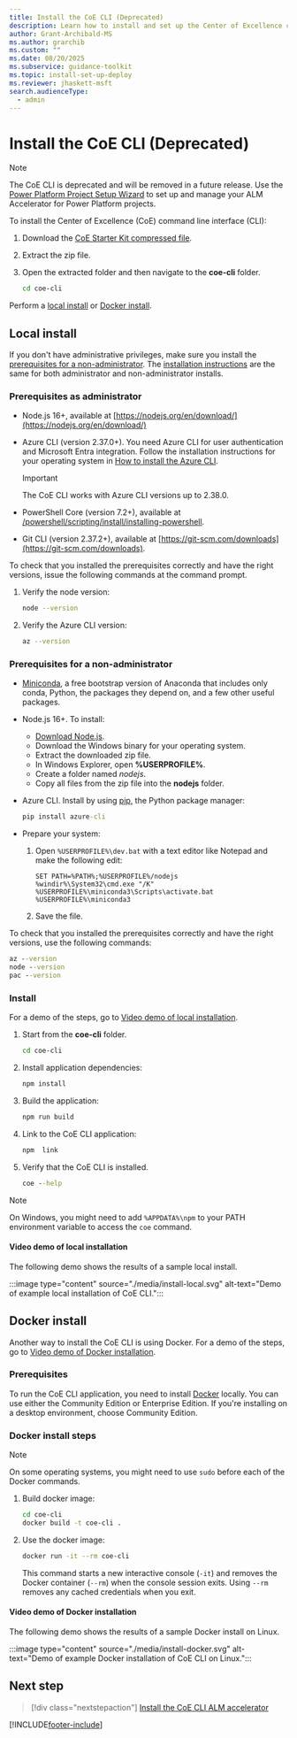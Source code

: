 ```yaml
---
title: Install the CoE CLI (Deprecated)
description: Learn how to install and set up the Center of Excellence command line interface using local or Docker methods.
author: Grant-Archibald-MS
ms.author: grarchib
ms.custom: ""
ms.date: 08/20/2025
ms.subservice: guidance-toolkit
ms.topic: install-set-up-deploy
ms.reviewer: jhaskett-msft
search.audienceType:
  - admin
---
```


# Install the CoE CLI (Deprecated)

> [!NOTE]
> The CoE CLI is deprecated and will be removed in a future release. Use the [Power Platform Project Setup Wizard](../../alm-accelerator/setup-admin-tasks.md) to set up and manage your ALM Accelerator for Power Platform projects.

To install the Center of Excellence (CoE) command line interface (CLI):

1. Download the [CoE Starter Kit compressed file](https://aka.ms/CoEStarterKitCurrentMonthRelease).

1. Extract the zip file.

1. Open the extracted folder and then navigate to the **coe-cli** folder.

   ```bash
   cd coe-cli
   ```

Perform a [local install](#local-install) or [Docker install](#docker-install).

## Local install

If you don't have administrative privileges, make sure you install the [prerequisites for a non-administrator](#prerequisites-for-a-non-administrator). The [installation instructions](#install) are the same for both administrator and non-administrator installs.

### Prerequisites as administrator

- Node.js 16+, available at [https://nodejs.org/en/download/](https://nodejs.org/en/download/)

- Azure CLI (version 2.37.0+). You need Azure CLI for user authentication and Microsoft Entra integration. Follow the installation instructions for your operating system in [How to install the Azure CLI](/cli/azure/install-azure-cli).

    > [!Important]
    > The CoE CLI works with Azure CLI versions up to 2.38.0.

- PowerShell Core (version 7.2+), available at [/powershell/scripting/install/installing-powershell](/powershell/scripting/install/installing-powershell).

- Git CLI (version 2.37.2+), available at [https://git-scm.com/downloads](https://git-scm.com/downloads).
 
To check that you installed the prerequisites correctly and have the right versions, issue the following commands at the command prompt.

1. Verify the node version:

   ```bash
   node --version
   ```

1. Verify the Azure CLI version:

   ```bash
   az --version
   ```

### Prerequisites for a non-administrator

- [Miniconda](https://www.anaconda.com/docs/getting-started/miniconda/), a free bootstrap version of Anaconda that includes only conda, Python, the packages they depend on, and a few other useful packages. 

- Node.js 16+. To install:

    - [Download Node.js](https://nodejs.org/en/download/).
    - Download the Windows binary for your operating system.
    - Extract the downloaded zip file.
    - In Windows Explorer, open **%USERPROFILE%**.
    - Create a folder named *nodejs*.
    - Copy all files from the zip file into the **nodejs** folder.

- Azure CLI. Install by using [pip](https://pypi.org/project/pip/), the Python package manager:

    ```cmd
   pip install azure-cli
   ```

- Prepare your system:

    1. Open `%USERPROFILE%\dev.bat` with a text editor like Notepad and make the following edit:

        ```text
        SET PATH=%PATH%;%USERPROFILE%/nodejs
        %windir%\System32\cmd.exe "/K" %USERPROFILE%\miniconda3\Scripts\activate.bat %USERPROFILE%\miniconda3
        ```

    1. Save the file.

To check that you installed the prerequisites correctly and have the right versions, use the following commands:

```cmd
az --version
node --version
pac --version
```

### Install

For a demo of the steps, go to [Video demo of local installation](#video-demo-of-local-installation).

1. Start from the **coe-cli** folder.

   ```bash
   cd coe-cli
   ```

1. Install application dependencies:

   ```bash
   npm install
   ```

1. Build the application:

   ```bash
   npm run build
   ```

1. Link to the CoE CLI application:

   ```bash
   npm  link
   ```

1. Verify that the CoE CLI is installed.

    ```cmd
    coe --help    
   ```

> [!NOTE]
> On Windows, you might need to add `%APPDATA%\npm` to your PATH environment variable to access the `coe` command.

#### Video demo of local installation

The following demo shows the results of a sample local install.

:::image type="content" source="./media/install-local.svg" alt-text="Demo of example local installation of CoE CLI.":::

## Docker install

Another way to install the CoE CLI is using Docker. For a demo of the steps, go to [Video demo of Docker installation](#video-demo-of-docker-installation).

### Prerequisites

To run the CoE CLI application, you need to install [Docker](https://docs.docker.com/get-docker/) locally. You can use either the Community Edition or Enterprise Edition. If you're installing on a desktop environment, choose Community Edition.

### Docker install steps

> [!NOTE]
> On some operating systems, you might need to use `sudo` before each of the Docker commands.

1. Build docker image:

   ```bash
   cd coe-cli
   docker build -t coe-cli . 
   ```

1. Use the docker image:

   ```bash
   docker run -it --rm coe-cli
   ```

    This command starts a new interactive console (`-it`) and removes the Docker container (`--rm`) when the console session exits. Using `--rm` removes any cached credentials when you exit.

#### Video demo of Docker installation

The following demo shows the results of a sample Docker install on Linux. 

:::image type="content" source="./media/install-docker.svg" alt-text="Demo of example Docker installation of CoE CLI on Linux.":::

## Next step

> [!div class="nextstepaction"]
> [Install the CoE CLI ALM accelerator](./alm/overview.md)

[!INCLUDE[footer-include](../../../includes/footer-banner.md)]
